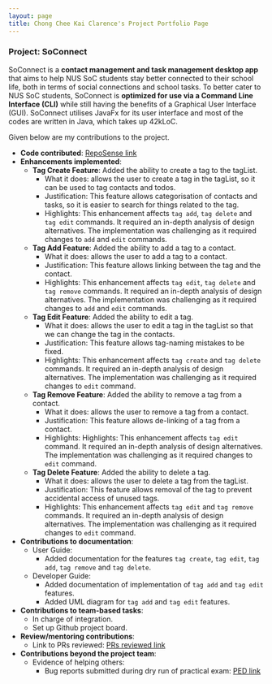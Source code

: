```yaml
---
layout: page
title: Chong Chee Kai Clarence's Project Portfolio Page
---
```


### Project: SoConnect

SoConnect is a **contact management and task management desktop app** that aims to help NUS SoC students stay better connected to their school life, both in terms of social connections and school tasks. To better cater to NUS SoC students, SoConnect is **optimized for use via a Command Line Interface (CLI)** while still having the benefits of a Graphical User Interface (GUI). SoConnect utilises JavaFx for its user interface and most of the codes are written in Java, which takes up 42kLoC.

Given below are my contributions to the project.

* **Code contributed**: [RepoSense link](https://nus-cs2103-ay2223s1.github.io/tp-dashboard/?search=chongcheekaiclarence&breakdown=true)
* **Enhancements implemented**:
  * **Tag Create Feature**: Added the ability to create a tag to the tagList.
      * What it does: allows the user to create a tag in the tagList, so it can be used to tag contacts and todos.
      * Justification: This feature allows categorisation of contacts and tasks, so it is easier to search for things related to the tag.
      * Highlights: This enhancement affects `tag add`, `tag delete` and `tag edit` commands. It required an in-depth analysis of design alternatives. The implementation was challenging as it required changes to `add` and `edit` commands.
  * **Tag Add Feature**: Added the ability to add a tag to a contact.
      * What it does: allows the user to add a tag to a contact.
      * Justification: This feature allows linking between the tag and the contact.
      * Highlights: This enhancement affects `tag edit`, `tag delete` and `tag remove` commands. It required an in-depth analysis of design alternatives. The implementation was challenging as it required changes to `add` and `edit` commands.
  * **Tag Edit Feature**: Added the ability to edit a tag.
      * What it does: allows the user to edit a tag in the tagList so that we can change the tag in the contacts.
      * Justification: This feature allows tag-naming mistakes to be fixed.
      * Highlights: This enhancement affects `tag create` and `tag delete` commands. It required an in-depth analysis of design alternatives. The implementation was challenging as it required changes to `edit` command.
  * **Tag Remove Feature**: Added the ability to remove a tag from a contact.
      * What it does: allows the user to remove a tag from a contact.
      * Justification: This feature allows de-linking of a tag from a contact.
      * Highlights: Highlights: This enhancement affects `tag edit` command. It required an in-depth analysis of design alternatives. The implementation was challenging as it required changes to `edit` command.
  * **Tag Delete Feature**: Added the ability to delete a tag.
      * What it does: allows the user to delete a tag from the tagList.
      * Justification: This feature allows removal of the tag to prevent accidental access of unused tags.
      * Highlights: This enhancement affects `tag edit` and `tag remove` commands. It required an in-depth analysis of design alternatives. The implementation was challenging as it required changes to `edit` command.
* **Contributions to documentation**:
    * User Guide:
        * Added documentation for the features `tag create`, `tag edit`, `tag add`, `tag remove` and `tag delete`.
    * Developer Guide:
        * Added documentation of implementation of `tag add` and `tag edit` features.
        * Added UML diagram for `tag add` and `tag edit` features.
* **Contributions to team-based tasks**:
    * In charge of integration.
    * Set up Github project board.
* **Review/mentoring contributions**:
    * Link to PRs reviewed: [PRs reviewed link](https://github.com/AY2223S1-CS2103T-W15-1/tp/pulls?q=is%3Apr+is%3Aclosed+reviewed-by%3AChongCheeKaiClarence)
* **Contributions beyond the project team**:
    * Evidence of helping others:
        * Bug reports submitted during dry run of practical exam: [PED link](https://github.com/ChongCheeKaiClarence/ped/issues)
